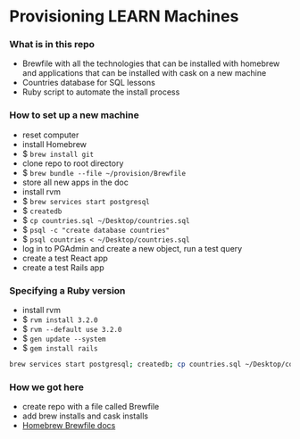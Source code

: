 # Provisioning LEARN Machines

### What is in this repo
- Brewfile with all the technologies that can be installed with homebrew and applications that can be installed with cask on a new machine
- Countries database for SQL lessons
- Ruby script to automate the install process

### How to set up a new machine
- reset computer
- install Homebrew
- $ `brew install git`
- clone repo to root directory
- $ `brew bundle --file ~/provision/Brewfile`
- store all new apps in the doc
- install rvm
- $ `brew services start postgresql`
- $ `createdb`
- $ `cp countries.sql ~/Desktop/countries.sql`
- $ `psql -c "create database countries"`
- $ `psql countries < ~/Desktop/countries.sql`
- log in to PGAdmin and create a new object, run a test query
- create a test React app
- create a test Rails app

### Specifying a Ruby version
- install rvm
- $ `rvm install 3.2.0`
- $ `rvm --default use 3.2.0`
- $ `gen update --system`
- $ `gem install rails`

```bash
brew services start postgresql; createdb; cp countries.sql ~/Desktop/countries.sql; psql -c "create database countries"; psql countries < ~/Desktop/countries.sql
```

### How we got here
- create repo with a file called Brewfile
- add brew installs and cask installs
- [Homebrew Brewfile docs](https://homebrew-file.readthedocs.io/en/latest/getting_started.html)
